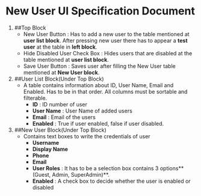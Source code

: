 # New User UI Specification Document
 1. ##Top Block
    - New User Button : Has to add a new user to the table mentioned at **user list block**. After pressing new user there has to appear a **test user** at the table in **left block**.
    - Hide Disabled User Check Box : Hides users that are disabled at the table mentioned at **user list block**.
    - Save User Button : Saves user after filling the New User table mentioned at **New User block**.
 2. ##User List Block(Under Top Block)
    - A table contains information about ID, User Name, Email and Enabled. Has to be in that order. All columns must be sortable and filterable.
        - **ID** : ID number of user
        - **User Name** : User Name of added users
        - **Email** : Email of the users
        - **Enabled** : True if user enabled, false if user disabled.
 3. ##New User Block(Under Top Block)
    - Contains text boxes to write the credentials of user
        - **Username**
        - **Display Name**
        - **Phone**
        - **Email**
        - **User Roles** : It has to be a selection box contains 3 options**(Guest, Admin, SuperAdmin)**.
        - **Enabled** : A check box to decide whether the user is enabled or disabled